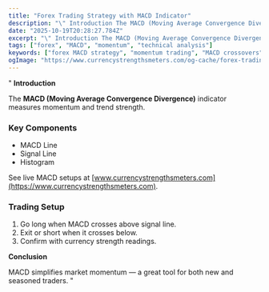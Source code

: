 ```yaml
---
title: "Forex Trading Strategy with MACD Indicator"
description: "\" Introduction The MACD (Moving Average Convergence Divergence) indicator measures momentum and trend strength..."
date: "2025-10-19T20:28:27.784Z"
excerpt: "\" Introduction The MACD (Moving Average Convergence Divergence) indicator measures momentum and trend strength. Key Components - MACD Line - Signal Line - Histogram See live MACD setups at [www.currencystrengthsmeters.com](https://www.currencystrengthsmeters.com). Trading Setup 1. Go long when MACD crosses above signal line. 2. Exit or short when it crosses below. 3...."
tags: ["forex", "MACD", "momentum", "technical analysis"]
keywords: ["forex MACD strategy", "momentum trading", "MACD crossovers", "trend confirmation", "technical indicators"]
ogImage: "https://www.currencystrengthsmeters.com/og-cache/forex-trading-strategy-with-macd-indicator.jpg"
---
```

"
**Introduction**

The **MACD (Moving Average Convergence Divergence)** indicator measures momentum and trend strength.

### Key Components

- MACD Line  
- Signal Line  
- Histogram  

See live MACD setups at [www.currencystrengthsmeters.com](https://www.currencystrengthsmeters.com).

### Trading Setup

1. Go long when MACD crosses above signal line.  
2. Exit or short when it crosses below.  
3. Confirm with currency strength readings.

**Conclusion**

MACD simplifies market momentum — a great tool for both new and seasoned traders.
"
